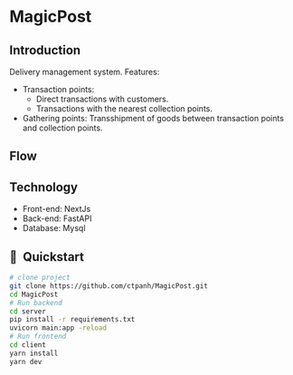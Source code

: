 # MagicPost

## Introduction
Delivery management system.
Features:

- Transaction points:
    + Direct transactions with customers.
    + Transactions with the nearest collection points.
- Gathering points:
    Transshipment of goods between transaction points and collection points.

## Flow

## Technology
- Front-end: NextJs
- Back-end: FastAPI
- Database: Mysql

## 🚀  Quickstart
```bash
# clone project
git clone https://github.com/ctpanh/MagicPost.git
cd MagicPost
# Run backend
cd server
pip install -r requirements.txt
uvicorn main:app -reload
# Run frontend
cd client
yarn install
yarn dev
```
